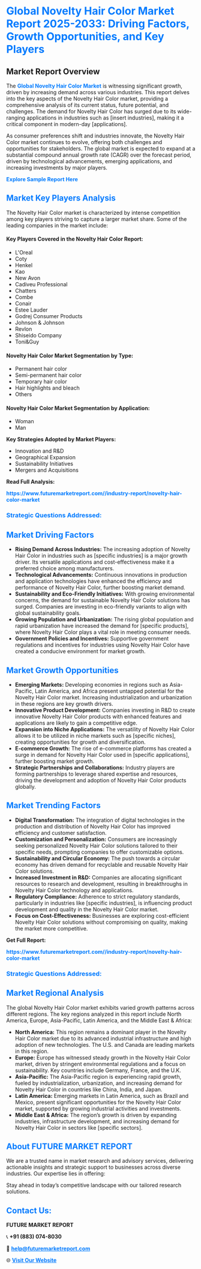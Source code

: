 <h1 style="color: #007BFF;">Global Novelty Hair Color Market Report 2025-2033: Driving Factors, Growth Opportunities, and Key Players</h1>

<section id="overview">
<h2>Market Report Overview</h2>
<p>The <a href="https://www.futuremarketreport.com//industry-report/novelty-hair-color-market" style="color: #007BFF; text-decoration: none;"><strong>Global Novelty Hair Color Market</strong></a> is witnessing significant growth, driven by increasing demand across various industries. This report delves into the key aspects of the Novelty Hair Color market, providing a comprehensive analysis of its current status, future potential, and challenges. The demand for Novelty Hair Color has surged due to its wide-ranging applications in industries such as [insert industries], making it a critical component in modern-day [applications].</p>
<p>As consumer preferences shift and industries innovate, the Novelty Hair Color market continues to evolve, offering both challenges and opportunities for stakeholders. The global market is expected to expand at a substantial compound annual growth rate (CAGR) over the forecast period, driven by technological advancements, emerging applications, and increasing investments by major players.</p>
</section>

<section id="overview">
<p><a href="https://www.futuremarketreport.com//request-sample/reportId=92869" style="color: #007BFF; text-decoration: none;"><strong>Explore Sample Report Here</strong></a></p>
</section>

<section id="key-players">
<h2 style="color: #007BFF;">Market Key Players Analysis</h2>
<p>The Novelty Hair Color market is characterized by intense competition among key players striving to capture a larger market share. Some of the leading companies in the market include:</p>
<h4>Key Players Covered in the Novelty Hair Color Report:</h4>
<ul><li>L&#039;Oreal</li><li>Coty</li><li>Henkel</li><li>Kao</li><li>New Avon</li><li>Cadiveu Professional</li><li>Chatters</li><li>Combe</li><li>Conair</li><li>Estee Lauder</li><li>Godrej Consumer Products</li><li>Johnson &amp; Johnson</li><li>Revlon</li><li>Shiseido Company</li><li>Toni&amp;Guy</li></ul>
<h4>Novelty Hair Color Market Segmentation by Type:</h4>
<ul><li>Permanent hair color</li><li>Semi-permanent hair color</li><li>Temporary hair color</li><li>Hair highlights and bleach</li><li>Others</li></ul>

<h4>Novelty Hair Color Market Segmentation by Application:</h4>
<ul><li>Woman</li><li>Man</li></ul>
<p><strong>Key Strategies Adopted by Market Players:</strong></p>
<ul>
<li>Innovation and R&D</li>
<li>Geographical Expansion</li>
<li>Sustainability Initiatives</li>
<li>Mergers and Acquisitions</li>
</ul>
</section>

<section>
<p><strong>Read Full Analysis: </strong></p><a href="https://www.futuremarketreport.com//industry-report/novelty-hair-color-market" style="color: #007BFF; text-decoration: none;"><strong>https://www.futuremarketreport.com//industry-report/novelty-hair-color-market</strong></a>
<h3 style="color: #007BFF;">Strategic Questions Addressed:</h3>
</section>

<section id="driving-factors">
<h2 style="color: #007BFF;">Market Driving Factors</h2>
<ul>
<li><strong>Rising Demand Across Industries:</strong> The increasing adoption of Novelty Hair Color in industries such as [specific industries] is a major growth driver. Its versatile applications and cost-effectiveness make it a preferred choice among manufacturers.</li>
<li><strong>Technological Advancements:</strong> Continuous innovations in production and application technologies have enhanced the efficiency and performance of Novelty Hair Color, further boosting market demand.</li>
<li><strong>Sustainability and Eco-Friendly Initiatives:</strong> With growing environmental concerns, the demand for sustainable Novelty Hair Color solutions has surged. Companies are investing in eco-friendly variants to align with global sustainability goals.</li>
<li><strong>Growing Population and Urbanization:</strong> The rising global population and rapid urbanization have increased the demand for [specific products], where Novelty Hair Color plays a vital role in meeting consumer needs.</li>
<li><strong>Government Policies and Incentives:</strong> Supportive government regulations and incentives for industries using Novelty Hair Color have created a conducive environment for market growth.</li>
</ul>
</section>

<section id="growth-opportunities">
<h2 style="color: #007BFF;">Market Growth Opportunities</h2>
<ul>
<li><strong>Emerging Markets:</strong> Developing economies in regions such as Asia-Pacific, Latin America, and Africa present untapped potential for the Novelty Hair Color market. Increasing industrialization and urbanization in these regions are key growth drivers.</li>
<li><strong>Innovative Product Development:</strong> Companies investing in R&D to create innovative Novelty Hair Color products with enhanced features and applications are likely to gain a competitive edge.</li>
<li><strong>Expansion into Niche Applications:</strong> The versatility of Novelty Hair Color allows it to be utilized in niche markets such as [specific niches], creating opportunities for growth and diversification.</li>
<li><strong>E-commerce Growth:</strong> The rise of e-commerce platforms has created a surge in demand for Novelty Hair Color used in [specific applications], further boosting market growth.</li>
<li><strong>Strategic Partnerships and Collaborations:</strong> Industry players are forming partnerships to leverage shared expertise and resources, driving the development and adoption of Novelty Hair Color products globally.</li>
</ul>
</section>

<section id="trending-factors">
<h2 style="color: #007BFF;">Market Trending Factors</h2>
<ul>
<li><strong>Digital Transformation:</strong> The integration of digital technologies in the production and distribution of Novelty Hair Color has improved efficiency and customer satisfaction.</li>
<li><strong>Customization and Personalization:</strong> Consumers are increasingly seeking personalized Novelty Hair Color solutions tailored to their specific needs, prompting companies to offer customizable options.</li>
<li><strong>Sustainability and Circular Economy:</strong> The push towards a circular economy has driven demand for recyclable and reusable Novelty Hair Color solutions.</li>
<li><strong>Increased Investment in R&D:</strong> Companies are allocating significant resources to research and development, resulting in breakthroughs in Novelty Hair Color technology and applications.</li>
<li><strong>Regulatory Compliance:</strong> Adherence to strict regulatory standards, particularly in industries like [specific industries], is influencing product development and quality in the Novelty Hair Color market.</li>
<li><strong>Focus on Cost-Effectiveness:</strong> Businesses are exploring cost-efficient Novelty Hair Color solutions without compromising on quality, making the market more competitive.</li>
</ul>
</section>

<section>
<p><strong>Get Full Report: </strong></p><a href="https://www.futuremarketreport.com//industry-report/novelty-hair-color-market" style="color: #007BFF; text-decoration: none;"><strong>https://www.futuremarketreport.com//industry-report/novelty-hair-color-market</strong></a>
<h3 style="color: #007BFF;">Strategic Questions Addressed:</h3>
</section>


<section id="regional-analysis">
<h2 style="color: #007BFF;">Market Regional Analysis</h2>
<p>The global Novelty Hair Color market exhibits varied growth patterns across different regions. The key regions analyzed in this report include North America, Europe, Asia-Pacific, Latin America, and the Middle East & Africa:</p>
<ul>
<li><strong>North America:</strong> This region remains a dominant player in the Novelty Hair Color market due to its advanced industrial infrastructure and high adoption of new technologies. The U.S. and Canada are leading markets in this region.</li>
<li><strong>Europe:</strong> Europe has witnessed steady growth in the Novelty Hair Color market, driven by stringent environmental regulations and a focus on sustainability. Key countries include Germany, France, and the U.K.</li>
<li><strong>Asia-Pacific:</strong> The Asia-Pacific region is experiencing rapid growth, fueled by industrialization, urbanization, and increasing demand for Novelty Hair Color in countries like China, India, and Japan.</li>
<li><strong>Latin America:</strong> Emerging markets in Latin America, such as Brazil and Mexico, present significant opportunities for the Novelty Hair Color market, supported by growing industrial activities and investments.</li>
<li><strong>Middle East & Africa:</strong> The region’s growth is driven by expanding industries, infrastructure development, and increasing demand for Novelty Hair Color in sectors like [specific sectors].</li>
</ul>
</section>

<footer>
<h2 style="color: #007BFF;">About FUTURE MARKET REPORT</h2>
<p>We are a trusted name in market research and advisory services, delivering actionable insights and strategic support to businesses across diverse industries. Our expertise lies in offering:</p>

<p>Stay ahead in today’s competitive landscape with our tailored research solutions.</p>

<h2 style="color: #007BFF;">Contact Us:</h2>
<p><strong>FUTURE MARKET REPORT</strong></p>
<p>📞 <strong>+91 (883) 074-8030</strong></p>
<p>📧 <strong><a href="mailto:help@futuremarketreport.com" style="color: #007BFF;">help@futuremarketreport.com</a></strong></p>
<p>🌐 <strong><a href="https://www.futuremarketreport.com/" style="color: #007BFF;">Visit Our Website</a></strong></p>
</footer>